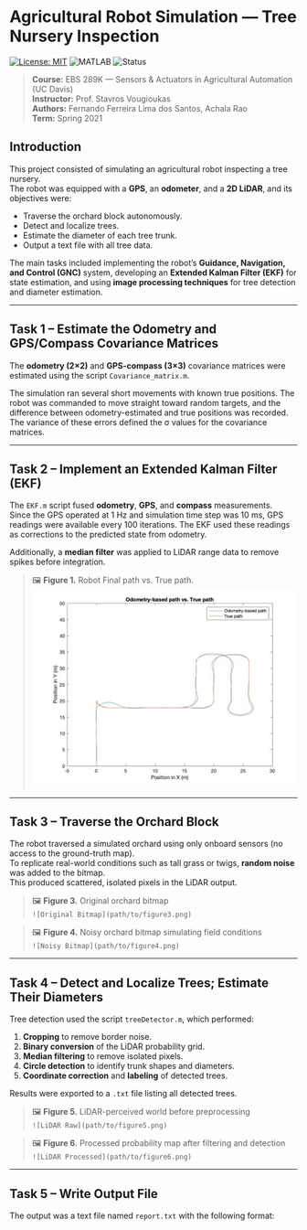 # Agricultural Robot Simulation — Tree Nursery Inspection

[![License: MIT](https://img.shields.io/badge/License-MIT-yellow.svg)](LICENSE)
![MATLAB](https://img.shields.io/badge/MATLAB-R2020b%2B-blue)
![Status](https://img.shields.io/badge/status-simulation-green)

> **Course:** EBS 289K — Sensors & Actuators in Agricultural Automation (UC Davis)  
> **Instructor:** Prof. Stavros Vougioukas  
> **Authors:** Fernando Ferreira Lima dos Santos, Achala Rao  
> **Term:** Spring 2021

## Introduction
This project consisted of simulating an agricultural robot inspecting a tree nursery.  
The robot was equipped with a **GPS**, an **odometer**, and a **2D LiDAR**, and its objectives were:
- Traverse the orchard block autonomously.  
- Detect and localize trees.  
- Estimate the diameter of each tree trunk.  
- Output a text file with all tree data.  

The main tasks included implementing the robot’s **Guidance, Navigation, and Control (GNC)** system, developing an **Extended Kalman Filter (EKF)** for state estimation, and using **image processing techniques** for tree detection and diameter estimation.

---

## Task 1 – Estimate the Odometry and GPS/Compass Covariance Matrices
The **odometry (2×2)** and **GPS-compass (3×3)** covariance matrices were estimated using the script `Covariance_matrix.m`.  

The simulation ran several short movements with known true positions. The robot was commanded to move straight toward random targets, and the difference between odometry-estimated and true positions was recorded. The variance of these errors defined the σ values for the covariance matrices.


---

## Task 2 – Implement an Extended Kalman Filter (EKF)
The `EKF.m` script fused **odometry**, **GPS**, and **compass** measurements.  
Since the GPS operated at 1 Hz and simulation time step was 10 ms, GPS readings were available every 100 iterations. The EKF used these readings as corrections to the predicted state from odometry.

Additionally, a **median filter** was applied to LiDAR range data to remove spikes before integration.

> 🖼️ **Figure 1.** Robot Final path vs. True path.  
> ![EKF Trajectory](https://github.com/FFLSantos/Agricultural-Robot-Simulation-for-Tree-Nursery-Inspection/raw/main/Picture1.jpg)


---

## Task 3 – Traverse the Orchard Block
The robot traversed a simulated orchard using only onboard sensors (no access to the ground-truth map).  
To replicate real-world conditions such as tall grass or twigs, **random noise** was added to the bitmap.  
This produced scattered, isolated pixels in the LiDAR output.

> 🖼️ **Figure 3.** Original orchard bitmap  
> `![Original Bitmap](path/to/figure3.png)`

> 🖼️ **Figure 4.** Noisy orchard bitmap simulating field conditions  
> `![Noisy Bitmap](path/to/figure4.png)`

---

## Task 4 – Detect and Localize Trees; Estimate Their Diameters
Tree detection used the script `treeDetector.m`, which performed:
1. **Cropping** to remove border noise.  
2. **Binary conversion** of the LiDAR probability grid.  
3. **Median filtering** to remove isolated pixels.  
4. **Circle detection** to identify trunk shapes and diameters.  
5. **Coordinate correction** and **labeling** of detected trees.

Results were exported to a `.txt` file listing all detected trees.

> 🖼️ **Figure 5.** LiDAR-perceived world before preprocessing  
> `![LiDAR Raw](path/to/figure5.png)`

> 🖼️ **Figure 6.** Processed probability map after filtering and detection  
> `![LiDAR Processed](path/to/figure6.png)`

---

## Task 5 – Write Output File
The output was a text file named `report.txt` with the following format:
